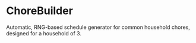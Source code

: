 # ChoreBuilder
Automatic, RNG-based schedule generator for common household chores, designed for a household of 3.

